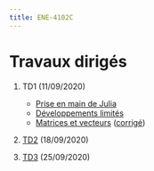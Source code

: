 ```yaml
---
title: ENE-4102C
---
```


# Travaux dirigés

1. TD1 (11/09/2020)

	* [Prise en main de Julia](td1/part1.html)
	* [Développements limités](td1/part2.html)
	* [Matrices et vecteurs](td1/part3.html) ([corrigé](td1/corrigés/part3.html))

1. [TD2](td2.html) (18/09/2020)
1. [TD3](td3.html) (25/09/2020)

